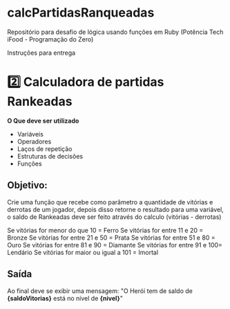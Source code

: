 # calcPartidasRanqueadas
Repositório para desafio de lógica usando funções em Ruby (Potência Tech iFood - Programação do Zero)

Instruções para entrega
 # 2️⃣ Calculadora de partidas Rankeadas
**O Que deve ser utilizado**

- Variáveis
- Operadores
- Laços de repetição
- Estruturas de decisões
- Funções

## Objetivo:

Crie uma função que recebe como parâmetro a quantidade de vitórias e derrotas de um jogador,
depois disso retorne o resultado para uma variável, o saldo de Rankeadas deve ser feito através do calculo (vitórias - derrotas)

Se vitórias for menor do que 10 = Ferro
Se vitórias for entre 11 e 20 = Bronze
Se vitórias for entre 21 e 50 = Prata
Se vitórias for entre 51 e 80 = Ouro
Se vitórias for entre 81 e 90 = Diamante
Se vitórias for entre 91 e 100= Lendário
Se vitórias for maior ou igual a 101 = Imortal

## Saída

Ao final deve se exibir uma mensagem:
"O Herói tem de saldo de **{saldoVitorias}** está no nível de **{nivel}**"
